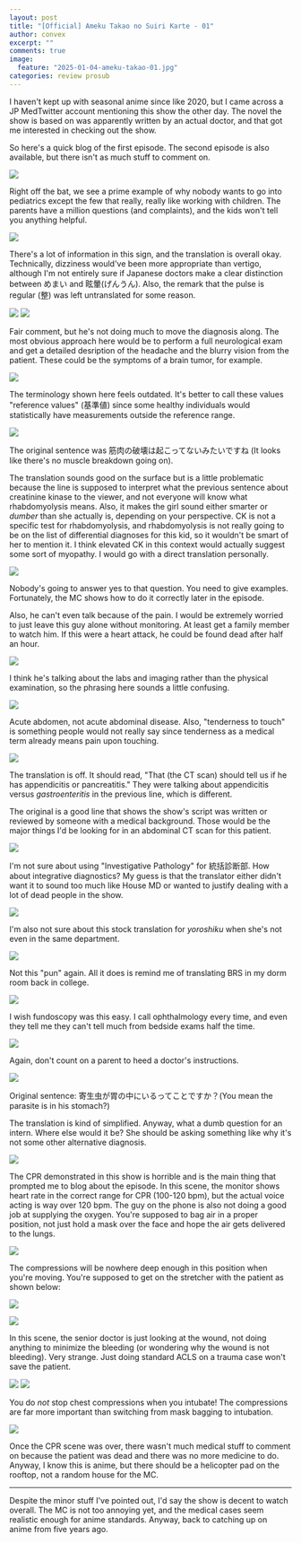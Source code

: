 ```yaml
---
layout: post
title: "[Official] Ameku Takao no Suiri Karte - 01"
author: convex
excerpt: ""
comments: true
image: 
  feature: "2025-01-04-ameku-takao-01.jpg"
categories: review prosub
---
```


I haven't kept up with seasonal anime since like 2020, but I came across a JP MedTwitter account mentioning this show the other day. The novel the show is based on was apparently written by an actual doctor, and that got me interested in checking out the show.

So here's a quick blog of the first episode. The second episode is also available, but there isn't as much stuff to comment on.

![](https://i.imgur.com/QhJBkpQ.jpeg)

Right off the bat, we see a prime example of why nobody wants to go into pediatrics except the few that really, really like working with children. The parents have a million questions (and complaints), and the kids won't tell you anything helpful.

![](https://i.imgur.com/eWmZG9C.jpeg)

There's a lot of information in this sign, and the translation is overall okay. Technically, dizziness would've been more appropriate than vertigo, although I'm not entirely sure if Japanese doctors make a clear distinction between めまい and 眩暈(げんうん). Also, the remark that the pulse is regular (整) was left untranslated for some reason.

![](https://i.imgur.com/lpJwxnb.jpeg)
![](https://i.imgur.com/RBGVrem.jpeg)

Fair comment, but he's not doing much to move the diagnosis along. The most obvious approach here would be to perform a full neurological exam and get a detailed desription of the headache and the blurry vision from the patient. These could be the symptoms of a brain tumor, for example.

![](https://i.imgur.com/JSbNe8s.jpeg)

The terminology shown here feels outdated. It's better to call these values "reference values" (基準値) since some healthy individuals would statistically have measurements outside the reference range.

![](https://i.imgur.com/NwitFCR.jpeg)

The original sentence was 筋肉の破壊は起こってないみたいですね (It looks like there's no muscle breakdown going on).

The translation sounds good on the surface but is a little problematic because the line is supposed to interpret what the previous sentence about creatinine kinase to the viewer, and not everyone will know what rhabdomyolysis means. Also, it makes the girl sound either smarter or *dumber* than she actually is, depending on your perspective. CK is not a specific test for rhabdomyolysis, and rhabdomyolysis is not really going to be on the list of differential diagnoses for this kid, so it wouldn't be smart of her to mention it. I think elevated CK in this context would actually suggest some sort of myopathy. I would go with a direct translation personally.

![](https://i.imgur.com/mXNwYVu.jpeg)

Nobody's going to answer yes to that question. You need to give examples. Fortunately, the MC shows how to do it correctly later in the episode.

Also, he can't even talk because of the pain. I would be extremely worried to just leave this guy alone without monitoring. At least get a family member to watch him. If this were a heart attack, he could be found dead after half an hour.

![](https://i.imgur.com/kNdNN87.jpeg)

I think he's talking about the labs and imaging rather than the physical examination, so the phrasing here sounds a little confusing.

![](https://i.imgur.com/VDCGSbt.jpeg)

Acute abdomen, not acute abdominal disease. Also, "tenderness to touch" is something people would not really say since tenderness as a medical term already means pain upon touching.

![](https://i.imgur.com/sFCwjZI.jpeg)

The translation is off. It should read, "That (the CT scan) should tell us if he has appendicitis or pancreatitis." They were talking about appendicitis versus *gastroenteritis* in the previous line, which is different.

The original is a good line that shows the show's script was written or reviewed by someone with a medical background. Those would be the major things I'd be looking for in an abdominal CT scan for this patient.

![](https://i.imgur.com/edTXL4S.jpeg)

I'm not sure about using "Investigative Pathology" for 統括診断部. How about integrative diagnostics? My guess is that the translator either didn't want it to sound too much like House MD or wanted to justify dealing with a lot of dead people in the show.

![](https://i.imgur.com/65aE0Bi.jpeg)

I'm also not sure about this stock translation for *yoroshiku* when she's not even in the same department.

![](https://i.imgur.com/4hhiElC.jpeg)

Not this "pun" again. All it does is remind me of translating BRS in my dorm room back in college.

![](https://i.imgur.com/9iecXv8.jpeg)

I wish fundoscopy was this easy. I call ophthalmology every time, and even they tell me they can't tell much from bedside exams half the time.

![](https://i.imgur.com/wKKVQ2H.jpeg)

Again, don't count on a parent to heed a doctor's instructions.

![](https://i.imgur.com/GDA3l6z.jpeg)

Original sentence: 寄生虫が胃の中にいるってことですか？(You mean the parasite is in his stomach?)

The translation is kind of simplified. Anyway, what a dumb question for an intern. Where else would it be? She should be asking something like why it's not some other alternative diagnosis.

![](https://i.imgur.com/FKx3FGB.jpeg)

The CPR demonstrated in this show is horrible and is the main thing that prompted me to blog about the episode. In this scene, the monitor shows heart rate in the correct range for CPR (100-120 bpm), but the actual voice acting is way over 120 bpm. The guy on the phone is also not doing a good job at supplying the oxygen. You're supposed to bag air in a proper position, not just hold a mask over the face and hope the air gets delivered to the lungs.

![](https://i.imgur.com/W5wm81v.jpeg)

The compressions will be nowhere deep enough in this position when you're moving. You're supposed to get on the stretcher with the patient as shown below:

![](https://i.imgur.com/Ph0Lqf9.png)

![](https://i.imgur.com/sNFLzUl.jpeg)

In this scene, the senior doctor is just looking at the wound, not doing anything to minimize the bleeding (or wondering why the wound is not bleeding). Very strange. Just doing standard ACLS on a trauma case won't save the patient.

![](https://i.imgur.com/R7Y5Zd3.jpeg)
![](https://i.imgur.com/GdA8JFs.jpeg)

You do *not* stop chest compressions when you intubate! The compressions are far more important than switching from mask bagging to intubation.

![](https://i.imgur.com/QG1mIu6.jpeg)

Once the CPR scene was over, there wasn't much medical stuff to comment on because the patient was dead and there was no more medicine to do. Anyway, I know this is anime, but there should be a helicopter pad on the rooftop, not a random house for the MC.

---

Despite the minor stuff I've pointed out, I'd say the show is decent to watch overall. The MC is not too annoying yet, and the medical cases seem realistic enough for anime standards. Anyway, back to catching up on anime from five years ago.
